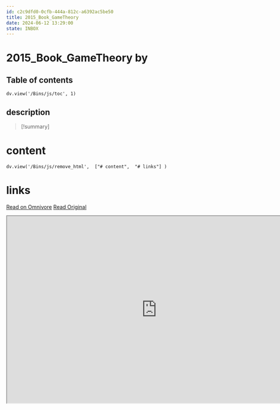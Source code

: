 ```yaml
---
id: c2c9dfd0-0cfb-444a-812c-a6392ac5be50
title: 2015_Book_GameTheory
date: 2024-06-12 13:29:00
state: INBOX
---
```


# 2015_Book_GameTheory by 
## Table of contents
```dataviewjs 
dv.view('/Bins/js/toc', 1) 
```


## description
>[!summary] 
> 


# content
```dataviewjs 
dv.view('/Bins/js/remove_html',  ["# content",  "# links"] ) 
```




# links
[Read on Omnivore](https://omnivore.app/me/u-f-66-eeda-2-80-ef-4-be-5-88-c-2-35-be-9-a-3-aed-40-2015-book-g-1900bfe6853)
[Read Original](https://omnivore.app/attachments/u/f66eeda2-80ef-4be5-88c2-35be9a3aed40/2015_Book_GameTheory.pdf)

<iframe src="https://omnivore.app/attachments/u/f66eeda2-80ef-4be5-88c2-35be9a3aed40/2015_Book_GameTheory.pdf"  width="800" height="500"></iframe>
